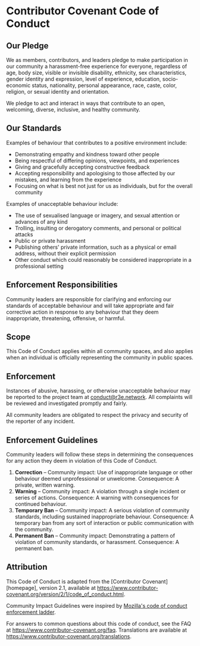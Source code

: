 # Contributor Covenant Code of Conduct

## Our Pledge
We as members, contributors, and leaders pledge to make participation in our
community a harassment-free experience for everyone, regardless of age, body
size, visible or invisible disability, ethnicity, sex characteristics, gender
identity and expression, level of experience, education, socio-economic
status, nationality, personal appearance, race, caste, color, religion, or
sexual identity and orientation.

We pledge to act and interact in ways that contribute to an open, welcoming,
diverse, inclusive, and healthy community.

## Our Standards
Examples of behaviour that contributes to a positive environment include:
- Demonstrating empathy and kindness toward other people
- Being respectful of differing opinions, viewpoints, and experiences
- Giving and gracefully accepting constructive feedback
- Accepting responsibility and apologising to those affected by our mistakes,
and learning from the experience
- Focusing on what is best not just for us as individuals, but for the overall
community

Examples of unacceptable behaviour include:
- The use of sexualised language or imagery, and sexual attention or advances
of any kind
- Trolling, insulting or derogatory comments, and personal or political attacks
- Public or private harassment
- Publishing others' private information, such as a physical or email address,
without their explicit permission
- Other conduct which could reasonably be considered inappropriate in a
professional setting

## Enforcement Responsibilities
Community leaders are responsible for clarifying and enforcing our standards of
acceptable behaviour and will take appropriate and fair corrective action in
response to any behaviour that they deem inappropriate, threatening, offensive,
or harmful.

## Scope
This Code of Conduct applies within all community spaces, and also applies when
an individual is officially representing the community in public spaces.

## Enforcement
Instances of abusive, harassing, or otherwise unacceptable behaviour may be
reported to the project team at conduct@r3e.network. All complaints will be
reviewed and investigated promptly and fairly.

All community leaders are obligated to respect the privacy and security of the
reporter of any incident.

## Enforcement Guidelines
Community leaders will follow these steps in determining the consequences for
any action they deem in violation of this Code of Conduct.

1. **Correction** – Community impact: Use of inappropriate language or other
behaviour deemed unprofessional or unwelcome. Consequence: A private, written
warning.
2. **Warning** – Community impact: A violation through a single incident or
series of actions. Consequence: A warning with consequences for continued
behaviour.
3. **Temporary Ban** – Community impact: A serious violation of community
standards, including sustained inappropriate behaviour. Consequence: A temporary
ban from any sort of interaction or public communication with the community.
4. **Permanent Ban** – Community impact: Demonstrating a pattern of violation of
community standards, or harassment. Consequence: A permanent ban.

## Attribution
This Code of Conduct is adapted from the [Contributor Covenant][homepage],
version 2.1, available at
https://www.contributor-covenant.org/version/2/1/code_of_conduct.html.

Community Impact Guidelines were inspired by
[Mozilla's code of conduct enforcement ladder](https://github.com/mozilla/diversity).

For answers to common questions about this code of conduct, see the FAQ at
https://www.contributor-covenant.org/faq. Translations are available at
https://www.contributor-covenant.org/translations.

